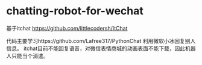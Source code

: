 # chatting-robot-for-wechat

基于itchat https://github.com/littlecodersh/ItChat

代码主要学习https://github.com/Lafree317/PythonChat
利用微软小冰回复别人信息。
itchat目前不能回复语音，对微信表情商城的动画表面不能下载，因此机器人只能当个消遣。
